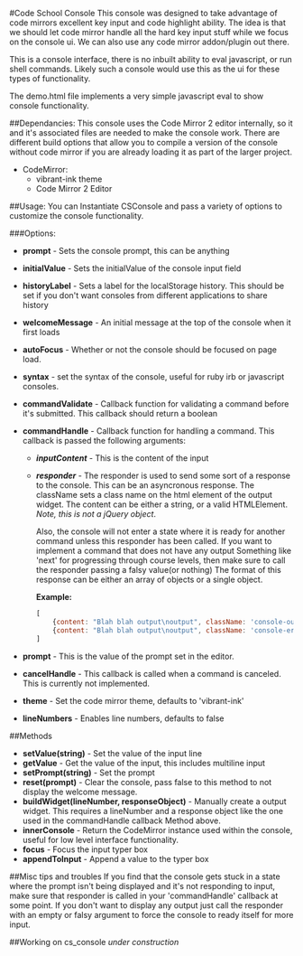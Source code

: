 #Code School Console
This console was designed to take advantage of code mirrors excellent key input
and code highlight ability. The idea is that we should let code mirror handle all
the hard key input stuff while we focus on the console ui. We can also use any
code mirror addon/plugin out there.

This is a console interface, there is no inbuilt ability to eval javascript, or
run shell commands. Likely such a console would use this as the ui for these
types of functionality.

The demo.html file implements a very simple javascript eval to show console
functionality.


##Dependancies:
This console uses the Code Mirror 2 editor internally, so it and it's associated
files are needed to make the console work. There are different build options that
allow you to compile a version of the console without code mirror if you are already
loading it as part of the larger project.

* CodeMirror:
    - vibrant-ink theme
    - Code Mirror 2 Editor

##Usage:
  You can Instantiate CSConsole and pass a variety of options to customize the console
  functionality.

###Options:
* **prompt** - Sets the console prompt, this can be anything
* **initialValue** - Sets the initialValue of the console input field
* **historyLabel** - Sets a label for the localStorage history. This should be set if you don't want consoles from different applications to share history
* **welcomeMessage** - An initial message at the top of the console when it first loads
* **autoFocus** - Whether or not the console should be focused on page load.
* **syntax** - set the syntax of the console, useful for ruby irb or javascript consoles.
* **commandValidate** - Callback function for validating a command before it's submitted. This callback should return a boolean
* **commandHandle** - Callback function for handling a command. This callback is passed the following arguments:
    - ***inputContent*** - This is the content of the input
    - ***responder*** - The responder is used to send some sort of a response to the console. This can be an asyncronous response. The className sets a class name on the html element of the output widget. The content can be either a string, or a valid HTMLElement. *Note, this is not a jQuery object*.

        Also, the console will not enter a state where it is ready for another command unless this responder has been called. If you want to implement a command that does not have any output Something like 'next' for progressing through course levels, then make sure to call the responder passing a falsy value(or nothing) The format of this response can be either an array of objects or a single object.

        **Example:**

        ```javascript
        [
            {content: "Blah blah output\noutput", className: 'console-output'},
            {content: "Blah blah output\noutput", className: 'console-error'}
        ]
        ```




* **prompt** - This is the value of the prompt set in the editor.
* **cancelHandle** - This callback is called when a command is canceled. This is currently not implemented.
* **theme** - Set the code mirror theme, defaults to 'vibrant-ink'
* **lineNumbers** - Enables line numbers, defaults to false

##Methods
* **setValue(string)** - Set the value of the input line
* **getValue** - Get the value of the input, this includes multiline input
* **setPrompt(string)** - Set the prompt
* **reset(prompt)** - Clear the console, pass false to this method to not display the welcome message.
* **buildWidget(lineNumber, responseObject)** - Manually create a output widget. This requires a lineNumber and a response object like the one used in the commandHandle callback Method above.
* **innerConsole** - Return the CodeMirror instance used within the console, useful for low level interface functionality.
* **focus** - Focus the input typer box
* **appendToInput** - Append a value to the typer box


##Misc tips and troubles
If you find that the console gets stuck in a state where the prompt isn't being displayed
and it's not responding to input, make sure that responder is called in your 'commandHandle'
callback at some point. If you don't want to display any output just call the responder with
an empty or falsy argument to force the console to ready itself for more input.

##Working on cs_console
*under construction*